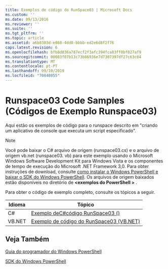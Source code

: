 ```yaml
---
title: Exemplos de código do RunSpace03 | Microsoft Docs
ms.custom: ''
ms.date: 09/13/2016
ms.reviewer: ''
ms.suite: ''
ms.tgt_pltfrm: ''
ms.topic: article
ms.assetid: a6b8303d-e868-4dd0-bbbb-ed2e6d8f2f76
caps.latest.revision: 6
ms.openlocfilehash: bfb8d036a787ecf2f3afc394fca83ff0bf027af9
ms.sourcegitcommit: 00083f07b13c73b86936e7d7307397df27c63c04
ms.translationtype: MT
ms.contentlocale: pt-PT
ms.lasthandoff: 09/10/2019
ms.locfileid: "70848055"
---
```

# <a name="runspace03-code-samples"></a>Runspace03 Code Samples (Códigos de Exemplo Runspace03)

Aqui estão os exemplos de código para o runspace descrito em "criando um aplicativo de console que executa um script especificado".

> [!NOTE]
> Você pode baixar o C# arquivo de origem (runspace03.cs) e o arquivo de origem vb.net (runspace03. vb) para este exemplo usando o Microsoft Windows Software Development Kit para Windows Vista e os componentes de tempo de execução do Microsoft .NET Framework 3,0. Para obter instruções de download, consulte [como instalar o Windows PowerShell e baixar o SDK do Windows PowerShell](/powershell/developer/installing-the-windows-powershell-sdk).
> Os arquivos de origem baixados estão disponíveis no diretório de  **\<exemplos do PowerShell >** .

Para obter o código de exemplo completo, consulte os tópicos a seguir.

| Idioma |                                 Tópico                                 |
| -------- | --------------------------------------------------------------------- |
| C#       | [Exemplo deC#código RunSpace03 ()](./runspace03-csharp-code-sample.md)     |
| VB.NET   | [Exemplo de código do RunSpace03 (VB.NET)](./runspace03-vb-net-code-sample.md) |

## <a name="see-also"></a>Veja Também

[Guia do programador do Windows PowerShell](./windows-powershell-programmer-s-guide.md)

[SDK do Windows PowerShell](../windows-powershell-reference.md)